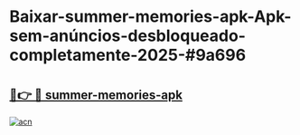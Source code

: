 # Baixar-summer-memories-apk-Apk-sem-anúncios-desbloqueado-completamente-2025-#9a696

# <h2><a href="https://ainizakaria.my?title=summer-memories-apk&ref=24M">🔗👉 🔴 summer-memories-apk</a></h2>

[![acn](https://github.com/user-attachments/assets/0f9c940e-d8b0-45ae-aac7-cd30a18b3e1c)](https://ainizakaria.my?title=summer-memories-apk&ref=24M)

